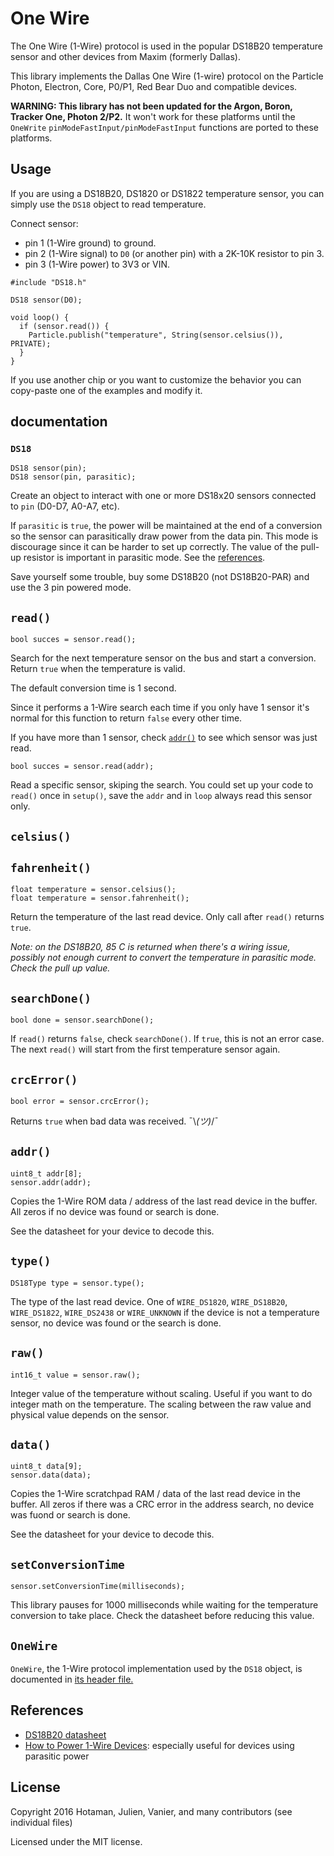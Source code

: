 # One Wire

The One Wire (1-Wire) protocol is used in the popular DS18B20 temperature sensor and other devices from Maxim (formerly Dallas).

This library implements the Dallas One Wire (1-wire) protocol on the Particle Photon, Electron, Core, P0/P1, Red Bear Duo and compatible devices.

**WARNING: This library has not been updated for the Argon, Boron, Tracker One, Photon 2/P2.** It won't work for these platforms until the `OneWrite` `pinModeFastInput/pinModeFastInput` functions are ported to these platforms.

## Usage

If you are using a DS18B20, DS1820 or DS1822 temperature sensor, you can simply use the `DS18` object to read temperature.

Connect sensor:
- pin 1 (1-Wire ground) to ground.
- pin 2 (1-Wire signal) to `D0` (or another pin) with a 2K-10K resistor to pin 3.
- pin 3 (1-Wire power) to 3V3 or VIN.

```
#include "DS18.h"

DS18 sensor(D0);

void loop() {
  if (sensor.read()) {
    Particle.publish("temperature", String(sensor.celsius()), PRIVATE);
  }
}
```

If you use another chip or you want to customize the behavior you can copy-paste one of the examples and modify it.

## documentation

### `DS18`

```
DS18 sensor(pin);
DS18 sensor(pin, parasitic);
```

Create an object to interact with one or more DS18x20 sensors connected to `pin` (D0-D7, A0-A7, etc).

If `parasitic` is `true`, the power will be maintained at the end of a conversion so the sensor can parasitically draw power from the data pin. This mode is discourage since it can be harder to set up correctly. The value of the pull-up resistor is important in parasitic mode. See the [references](#references).

Save yourself some trouble, buy some DS18B20 (not DS18B20-PAR) and use the 3 pin powered mode.

## `read()`

`bool succes = sensor.read();`

Search for the next temperature sensor on the bus and start a conversion. Return `true` when the temperature is valid.

The default conversion time is 1 second.

Since it performs a 1-Wire search each time if you only have 1 sensor it's normal for this function to return `false` every other time.

If you have more than 1 sensor, check [`addr()`](#addr) to see which sensor was just read.

`bool succes = sensor.read(addr);`

Read a specific sensor, skiping the search. You could set up your code to `read()` once in `setup()`, save the `addr` and in `loop` always read this sensor only.

## `celsius()`
## `fahrenheit()`

```
float temperature = sensor.celsius();
float temperature = sensor.fahrenheit();
```

Return the temperature of the last read device. Only call after `read()` returns `true`.

_Note: on the DS18B20, 85 C is returned when there's a wiring issue, possibly not enough current to convert the temperature in parasitic mode. Check the pull up value._

## `searchDone()`

`bool done = sensor.searchDone();`

If `read()` returns `false`, check `searchDone()`. If `true`, this is not an error case. The next `read()` will start from the first temperature sensor again.

## `crcError()`

`bool error = sensor.crcError();`

Returns `true` when bad data was received. ¯\\_(ツ)_/¯

## `addr()`

```
uint8_t addr[8];
sensor.addr(addr);
```

Copies the 1-Wire ROM data / address of the last read device in the buffer. All zeros if no device was found or search is done.

See the datasheet for your device to decode this.

## `type()`

`DS18Type type = sensor.type();`

The type of the last read device. One of `WIRE_DS1820`, `WIRE_DS18B20`, `WIRE_DS1822`, `WIRE_DS2438` or `WIRE_UNKNOWN` if the device is not a temperature sensor, no device was found or the search is done.

## `raw()`

`int16_t value = sensor.raw();`

Integer value of the temperature without scaling. Useful if you want to do integer math on the temperature. The scaling between the raw value and physical value depends on the sensor.

## `data()`

```
uint8_t data[9];
sensor.data(data);
```

Copies the 1-Wire scratchpad RAM / data of the last read device in the buffer. All zeros if there was a CRC error in the address search, no device was fuond or search is done.

See the datasheet for your device to decode this.

## `setConversionTime`

`sensor.setConversionTime(milliseconds);`

This library pauses for 1000 milliseconds while waiting for the temperature conversion to take place. Check the datasheet before reducing this value.

## `OneWire`

`OneWire`, the 1-Wire protocol implementation used by the `DS18` object, is documented in [its header file.](src/OneWire.h)

## References

- [DS18B20 datasheet](http://datasheets.maximintegrated.com/en/ds/DS18B20.pdf)
- [How to Power 1-Wire Devices](https://www.maximintegrated.com/en/app-notes/index.mvp/id/4255): especially useful for devices using parasitic power

## License

Copyright 2016 Hotaman, Julien, Vanier, and many contributors (see individual files)

Licensed under the MIT license.

